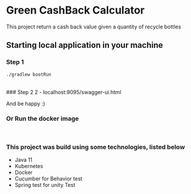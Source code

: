 # Green CashBack Calculator

This project return a cash back value given a quantity of recycle bottles 


## Starting local application in your machine

### Step 1   
```sh
./gradlew bootRun
```
<br />
### Step 2
2 - localhost:9095/swagger-ui.html

And be happy :)
<br />

### Or Run the docker image
<br />


### This project was build using some technologies, listed below

* Java 11
* Kubernetes 
* Docker
* Cucumber for Behavior test
* Spring test for unity Test





